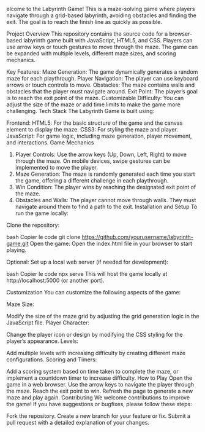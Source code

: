 elcome to the Labyrinth Game! This is a maze-solving game where players navigate through a grid-based labyrinth, avoiding obstacles and finding the exit. The goal is to reach the finish line as quickly as possible.

Project Overview
This repository contains the source code for a browser-based labyrinth game built with JavaScript, HTML5, and CSS. Players can use arrow keys or touch gestures to move through the maze. The game can be expanded with multiple levels, different maze sizes, and scoring mechanics.

Key Features:
Maze Generation: The game dynamically generates a random maze for each playthrough.
Player Navigation: The player can use keyboard arrows or touch controls to move.
Obstacles: The maze contains walls and obstacles that the player must navigate around.
Exit Point: The player’s goal is to reach the exit point of the maze.
Customizable Difficulty: You can adjust the size of the maze or add time limits to make the game more challenging.
Tech Stack
The Labyrinth Game is built using:

Frontend:
HTML5: For the basic structure of the game and the canvas element to display the maze.
CSS3: For styling the maze and player.
JavaScript: For game logic, including maze generation, player movement, and interactions.
Game Mechanics
1. Player Controls:
Use the arrow keys (Up, Down, Left, Right) to move through the maze.
On mobile devices, swipe gestures can be implemented to move the player.
2. Maze Generation:
The maze is randomly generated each time you start the game, offering a different challenge in each playthrough.
3. Win Condition:
The player wins by reaching the designated exit point of the maze.
4. Obstacles and Walls:
The player cannot move through walls. They must navigate around them to find a path to the exit.
Installation and Setup
To run the game locally:

Clone the repository:

bash
Copier le code
git clone https://github.com/yourusername/labyrinth-game.git
Open the game: Open the index.html file in your browser to start playing.

Optional: Set up a local web server (if needed for development):

bash
Copier le code
npx serve
This will host the game locally at http://localhost:5000 (or another port).

Customization
You can customize the following aspects of the game:

Maze Size:

Modify the size of the maze grid by adjusting the grid generation logic in the JavaScript file.
Player Character:

Change the player icon or design by modifying the CSS styling for the player’s appearance.
Levels:

Add multiple levels with increasing difficulty by creating different maze configurations.
Scoring and Timers:

Add a scoring system based on time taken to complete the maze, or implement a countdown timer to increase difficulty.
How to Play
Open the game in a web browser.
Use the arrow keys to navigate the player through the maze.
Reach the exit point to win.
Refresh the page to generate a new maze and play again.
Contributing
We welcome contributions to improve the game! If you have suggestions or bugfixes, please follow these steps:

Fork the repository.
Create a new branch for your feature or fix.
Submit a pull request with a detailed explanation of your changes.
